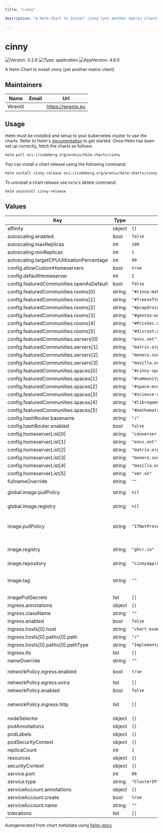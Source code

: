 ```yaml
---
title: "cinny"

description: "A Helm Chart to install cinny (yet another matrix client)"

---
```


# cinny

![Version: 0.2.6](https://img.shields.io/badge/Version-0.2.6-informational?style=flat-square) ![Type: application](https://img.shields.io/badge/Type-application-informational?style=flat-square) ![AppVersion: 4.6.0](https://img.shields.io/badge/AppVersion-4.6.0-informational?style=flat-square)

A Helm Chart to install cinny (yet another matrix client)

## Maintainers

| Name | Email | Url |
| ---- | ------ | --- |
| WrenIX |  | <https://wrenix.eu> |

## Usage

Helm must be installed and setup to your kubernetes cluster to use the charts.
Refer to Helm's [documentation](https://helm.sh/docs) to get started.
Once Helm has been set up correctly, fetch the charts as follows:

```bash
helm pull oci://codeberg.org/wrenix/helm-charts/cinny
```

You can install a chart release using the following command:

```bash
helm install cinny-release oci://codeberg.org/wrenix/helm-charts/cinny --values values.yaml
```

To uninstall a chart release use `helm`'s delete command:

```bash
helm uninstall cinny-release
```

## Values

| Key | Type | Default | Description |
|-----|------|---------|-------------|
| affinity | object | `{}` |  |
| autoscaling.enabled | bool | `false` |  |
| autoscaling.maxReplicas | int | `100` |  |
| autoscaling.minReplicas | int | `1` |  |
| autoscaling.targetCPUUtilizationPercentage | int | `80` |  |
| config.allowCustomHomeservers | bool | `true` |  |
| config.defaultHomeserver | int | `2` |  |
| config.featuredCommunities.openAsDefault | bool | `false` |  |
| config.featuredCommunities.rooms[0] | string | `"#cinny:matrix.org"` |  |
| config.featuredCommunities.rooms[1] | string | `"#freesoftware:matrix.org"` |  |
| config.featuredCommunities.rooms[2] | string | `"#pcapdroid:matrix.org"` |  |
| config.featuredCommunities.rooms[3] | string | `"#gentoo:matrix.org"` |  |
| config.featuredCommunities.rooms[4] | string | `"#PrivSec.dev:arcticfoxes.net"` |  |
| config.featuredCommunities.rooms[5] | string | `"#disroot:aria-net.org"` |  |
| config.featuredCommunities.servers[0] | string | `"envs.net"` |  |
| config.featuredCommunities.servers[1] | string | `"matrix.org"` |  |
| config.featuredCommunities.servers[2] | string | `"monero.social"` |  |
| config.featuredCommunities.servers[3] | string | `"mozilla.org"` |  |
| config.featuredCommunities.spaces[0] | string | `"#cinny-space:matrix.org"` |  |
| config.featuredCommunities.spaces[1] | string | `"#community:matrix.org"` |  |
| config.featuredCommunities.spaces[2] | string | `"#space:envs.net"` |  |
| config.featuredCommunities.spaces[3] | string | `"#science-space:matrix.org"` |  |
| config.featuredCommunities.spaces[4] | string | `"#libregaming-games:tchncs.de"` |  |
| config.featuredCommunities.spaces[5] | string | `"#mathematics-on:matrix.org"` |  |
| config.hashRouter.basename | string | `"/"` |  |
| config.hashRouter.enabled | bool | `false` |  |
| config.homeserverList[0] | string | `"converser.eu"` |  |
| config.homeserverList[1] | string | `"envs.net"` |  |
| config.homeserverList[2] | string | `"matrix.org"` |  |
| config.homeserverList[3] | string | `"monero.social"` |  |
| config.homeserverList[4] | string | `"mozilla.org"` |  |
| config.homeserverList[5] | string | `"xmr.se"` |  |
| fullnameOverride | string | `""` |  |
| global.image.pullPolicy | string | `nil` | if set it will overwrite all pullPolicy |
| global.image.registry | string | `nil` | if set it will overwrite all registry entries |
| image.pullPolicy | string | `"IfNotPresent"` | This sets the pull policy for images. (could be overwritten by global.image.pullPolicy) |
| image.registry | string | `"ghcr.io"` | image registry (could be overwritten by global.image.registry) |
| image.repository | string | `"cinnyapp/cinny"` | image repository |
| image.tag | string | `""` | image tag - Overrides the image tag whose default is the chart appVersion. |
| imagePullSecrets | list | `[]` |  |
| ingress.annotations | object | `{}` |  |
| ingress.className | string | `""` |  |
| ingress.enabled | bool | `false` |  |
| ingress.hosts[0].host | string | `"chart-example.local"` |  |
| ingress.hosts[0].paths[0].path | string | `"/"` |  |
| ingress.hosts[0].paths[0].pathType | string | `"ImplementationSpecific"` |  |
| ingress.tls | list | `[]` |  |
| nameOverride | string | `""` |  |
| networkPolicy.egress.enabled | bool | `true` | activate egress no networkpolicy |
| networkPolicy.egress.extra | list | `[]` | egress rules |
| networkPolicy.enabled | bool | `false` |  |
| networkPolicy.ingress.http | list | `[]` | ingress for http port (e.g. ingress-controller) |
| nodeSelector | object | `{}` |  |
| podAnnotations | object | `{}` |  |
| podLabels | object | `{}` |  |
| podSecurityContext | object | `{}` |  |
| replicaCount | int | `1` | replicas |
| resources | object | `{}` |  |
| securityContext | object | `{}` |  |
| service.port | int | `80` |  |
| service.type | string | `"ClusterIP"` |  |
| serviceAccount.annotations | object | `{}` |  |
| serviceAccount.create | bool | `true` |  |
| serviceAccount.name | string | `""` |  |
| tolerations | list | `[]` |  |

Autogenerated from chart metadata using [helm-docs](https://github.com/norwoodj/helm-docs)
